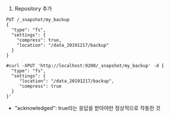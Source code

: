 1. Repository 추가
```
PUT /_snapshot/my_backup
{
  "type": "fs",
  "settings": {
    "compress": true,
    "location": "/data_20191217/backup"
  }
}

#curl -XPUT 'http://localhost:9200/_snapshot/my_backup' -d {
  "type": "fs",
  "settings": {
     "location": "/data_20191217/backup",
     "compress": true
  }
}'
```
* "acknowledged": true라는 응답을 받아야만 정상적으로 작동한 것
